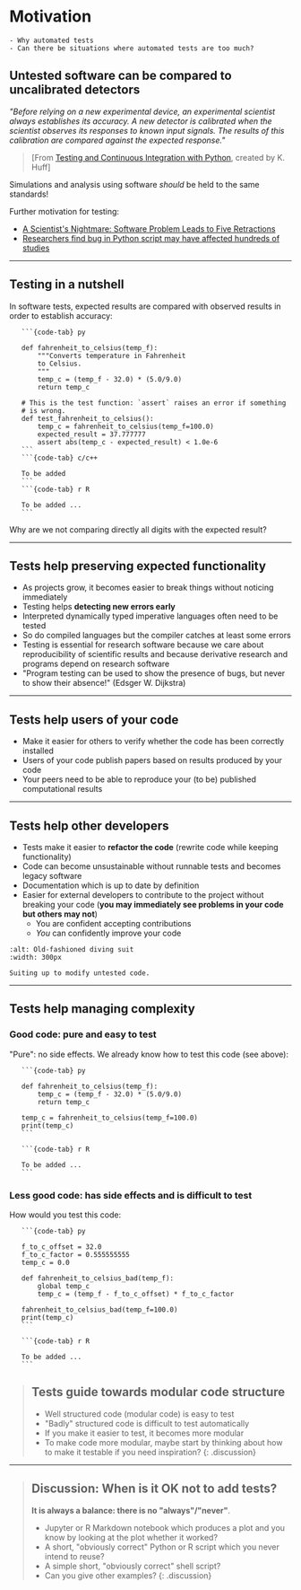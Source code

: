 # Motivation

```{questions}
- Why automated tests
- Can there be situations where automated tests are too much?
```


## Untested software can be compared to uncalibrated detectors

*"Before relying on a new experimental device, an experimental scientist always
establishes its accuracy. A new detector is calibrated when the scientist
observes its responses to known input signals. The results of this
calibration are compared against the expected response."*

> [From [Testing and Continuous Integration with Python](http://katyhuff.github.io/python-testing/), created by K. Huff]

Simulations and analysis using software *should* be held to the same standards!

Further motivation for testing:

- [A Scientist's Nightmare: Software Problem Leads to Five Retractions](https://science.sciencemag.org/content/314/5807/1856.summary)
- [Researchers find bug in Python script may have affected hundreds of studies](https://arstechnica.com/information-technology/2019/10/chemists-discover-cross-platform-python-scripts-not-so-cross-platform/)

---

## Testing in a nutshell

In software tests, expected results are compared with observed results in order
to establish accuracy:

````{tabs}
   ```{code-tab} py

   def fahrenheit_to_celsius(temp_f):
       """Converts temperature in Fahrenheit
       to Celsius.
       """
       temp_c = (temp_f - 32.0) * (5.0/9.0)
       return temp_c

   # This is the test function: `assert` raises an error if something
   # is wrong.
   def test_fahrenheit_to_celsius():
       temp_c = fahrenheit_to_celsius(temp_f=100.0)
       expected_result = 37.777777
       assert abs(temp_c - expected_result) < 1.0e-6
   ```
   ```{code-tab} c/c++
   
   To be added
   ```
   ```{code-tab} r R

   To be added ...
   ```
````

Why are we not comparing directly all digits with the expected result?

---

## Tests help preserving expected functionality

- As projects grow, it becomes easier to break things without noticing immediately
- Testing helps **detecting new errors early**
- Interpreted dynamically typed imperative languages often need to be tested
- So do compiled languages but the compiler catches at least some errors
- Testing is essential for research software because we care about
  reproducibility of scientific results and because derivative research and
  programs depend on research software
- "Program testing can be used to show the presence of bugs, but never to show their absence!" (Edsger W. Dijkstra)

---

## Tests help users of your code

- Make it easier for others to verify whether the code has been correctly installed
- Users of your code publish papers based on results produced by your code
- Your peers need to be able to reproduce your (to be) published computational results

---

## Tests help other developers

- Tests make it easier to **refactor the code** (rewrite code while keeping functionality)
- Code can become unsustainable without runnable tests and becomes legacy software
- Documentation which is up to date by definition
- Easier for external developers to contribute to the project without breaking your code
  (**you may immediately see problems in your code but others may not**)
  - You are confident accepting contributions
  - *You* can confidently improve your code

```{figure} img/suit.jpg
:alt: Old-fashioned diving suit
:width: 300px

Suiting up to modify untested code.
```

---

## Tests help managing complexity


### Good code: pure and easy to test

"Pure": no side effects.
We already know how to test this code (see above):

````{tabs}
   ```{code-tab} py

   def fahrenheit_to_celsius(temp_f):
       temp_c = (temp_f - 32.0) * (5.0/9.0)
       return temp_c

   temp_c = fahrenheit_to_celsius(temp_f=100.0)
   print(temp_c)
   ```

   ```{code-tab} r R

   To be added ...
   ```
````


### Less good code: has side effects and is difficult to test

How would you test this code:

````{tabs}
   ```{code-tab} py

   f_to_c_offset = 32.0
   f_to_c_factor = 0.555555555
   temp_c = 0.0

   def fahrenheit_to_celsius_bad(temp_f):
       global temp_c
       temp_c = (temp_f - f_to_c_offset) * f_to_c_factor

   fahrenheit_to_celsius_bad(temp_f=100.0)
   print(temp_c)
   ```

   ```{code-tab} r R

   To be added ...
   ```
````

> ## Tests guide towards modular code structure
>
> - Well structured code (modular code) is easy to test
> - "Badly" structured code is difficult to test automatically
> - If you make it easier to test, it becomes more modular
> - To make code more modular, maybe start by thinking about how to make it testable if you need inspiration?
{: .discussion}

---

> ## Discussion: When is it OK not to add tests?
>
> **It is always a balance: there is no "always"/"never"**.
> - Jupyter or R Markdown notebook which produces a plot and you know by
>   looking at the plot whether it worked?
> - A short, "obviously correct" Python or R script which you never intend to reuse?
> - A simple short, "obviously correct" shell script?
> - Can you give other examples?
{: .discussion}
